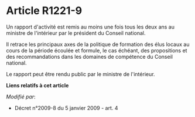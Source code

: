 # Article R1221-9

Un rapport d'activité est remis au moins une fois tous les deux ans au ministre de l'intérieur par le président du Conseil
national. 

Il retrace les principaux axes de la politique de formation des élus locaux au cours de  la période écoulée et formule, le
cas échéant, des propositions et des recommandations dans les domaines de compétence du Conseil national. 

Le rapport peut être rendu public par le ministre de l'intérieur.

**Liens relatifs à cet article**

_Modifié par_:

  - Décret n°2009-8 du 5 janvier 2009 - art. 4
